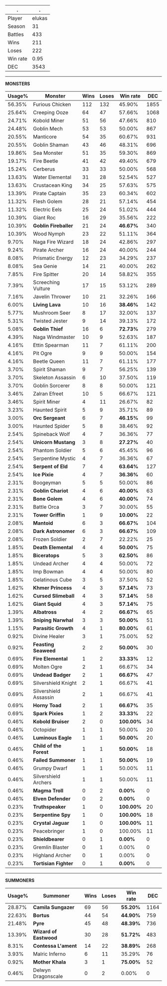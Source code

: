 .|.
|-|-
Player|elukas
Season|31
Battles|433
Wins|211
Loses|222
Win rate|0.95
DEC|3543

---
**MONSTERS**

Usage%|Monster|Wins|Loses|Win rate|DEC|
-|-|-|-|-|-|
56.35%|Furious Chicken|112|132|45.90%|1855|
25.64%|Creeping Ooze|64|47|57.66%|1068|
24.71%|Kobold Miner|51|56|47.66%|810|
24.48%|Goblin Mech|53|53|50.00%|867|
20.55%|Manticore|54|35|60.67%|931|
20.55%|Goblin Shaman|43|46|48.31%|696|
19.86%|Sea Monster|51|35|59.30%|869|
19.17%|Fire Beetle|41|42|49.40%|679|
15.24%|Cerberus|33|33|50.00%|568|
13.63%|Water Elemental|31|28|52.54%|527|
13.63%|Crustacean King|34|25|57.63%|575|
13.39%|Pirate Captain|35|23|60.34%|602|
11.32%|Flesh Golem|28|21|57.14%|454|
11.32%|Electric Eels|25|24|51.02%|444|
10.39%|Giant Roc|16|29|35.56%|222|
10.39%|**Goblin Fireballer**|21|24|**46.67%**|340|
10.39%|Wood Nymph|23|22|51.11%|364|
9.70%|Naga Fire Wizard|18|24|42.86%|297|
9.24%|Pirate Archer|16|24|40.00%|244|
8.08%|Prismatic Energy|12|23|34.29%|237|
8.08%|Sea Genie|14|21|40.00%|262|
7.85%|Fire Spitter|20|14|58.82%|355|
7.39%|Screeching Vulture|17|15|53.12%|289|
7.16%|Javelin Thrower|10|21|32.26%|166|
6.00%|**Living Lava**|10|16|**38.46%**|142|
5.77%|Mushroom Seer|8|17|32.00%|137|
5.31%|Twisted Jester|9|14|39.13%|172|
5.08%|**Goblin Thief**|16|6|**72.73%**|279|
4.39%|Naga Windmaster|10|9|52.63%|187|
4.16%|Ettin Spearman|11|7|61.11%|200|
4.16%|Pit Ogre|9|9|50.00%|154|
4.16%|Beetle Queen|11|7|61.11%|177|
3.70%|Spirit Shaman|9|7|56.25%|139|
3.70%|Skeleton Assassin|6|10|37.50%|119|
3.70%|Goblin Sorcerer|8|8|50.00%|121|
3.46%|Zalran Efreet|10|5|66.67%|121|
3.46%|Spirit Miner|4|11|26.67%|82|
3.23%|Haunted Spirit|5|9|35.71%|89|
3.00%|**Orc Sergeant**|6|7|**46.15%**|99|
3.00%|Haunted Spider|5|8|38.46%|92|
2.54%|Spineback Wolf|4|7|36.36%|77|
2.54%|**Unicorn Mustang**|3|8|**27.27%**|40|
2.54%|Phantom Soldier|5|6|45.45%|96|
2.54%|Serpentine Mystic|4|7|36.36%|67|
2.54%|**Serpent of Eld**|7|4|**63.64%**|127|
2.54%|**Ice Pixie**|4|7|**36.36%**|60|
2.31%|Boogeyman|5|5|50.00%|86|
2.31%|**Goblin Chariot**|4|6|**40.00%**|63|
2.31%|**Bone Golem**|4|6|**40.00%**|74|
2.31%|Battle Orca|3|7|30.00%|55|
2.31%|**Tower Griffin**|1|9|**10.00%**|22|
2.08%|**Mantoid**|6|3|**66.67%**|104|
2.08%|**Dark Astronomer**|6|3|**66.67%**|109|
2.08%|Frozen Soldier|2|7|22.22%|25|
1.85%|**Death Elemental**|4|4|**50.00%**|75|
1.85%|**Biceratops**|5|3|**62.50%**|86|
1.85%|Undead Archer|4|4|50.00%|72|
1.85%|Imp Bowman|4|4|50.00%|80|
1.85%|Gelatinous Cube|3|5|37.50%|52|
1.62%|**Khmer Princess**|4|3|**57.14%**|73|
1.62%|**Cursed Slimeball**|4|3|**57.14%**|58|
1.62%|**Giant Squid**|4|3|**57.14%**|75|
1.39%|**Albatross**|4|2|**66.67%**|65|
1.39%|**Sniping Narwhal**|3|3|**50.00%**|51|
1.15%|**Parasitic Growth**|4|1|**80.00%**|61|
0.92%|Divine Healer|3|1|75.00%|52|
0.92%|**Feasting Seaweed**|2|2|**50.00%**|30|
0.69%|**Fire Elemental**|1|2|**33.33%**|12|
0.69%|Molten Ogre|2|1|66.67%|34|
0.69%|**Undead Badger**|2|1|**66.67%**|47|
0.69%|Silvershield Knight|2|1|66.67%|41|
0.69%|Silvershield Assassin|2|1|66.67%|41|
0.69%|**Horny Toad**|2|1|**66.67%**|35|
0.69%|**Spark Pixies**|1|2|**33.33%**|22|
0.46%|**Kobold Bruiser**|2|0|**100.00%**|34|
0.46%|Octopider|1|1|50.00%|20|
0.46%|**Luminous Eagle**|1|1|**50.00%**|20|
0.46%|**Child of the Forest**|1|1|**50.00%**|18|
0.46%|**Failed Summoner**|1|1|**50.00%**|19|
0.46%|Grumpy Dwarf|1|1|50.00%|11|
0.46%|Silvershield Archers|1|1|50.00%|11|
0.46%|**Magma Troll**|0|2|**0.00%**|0|
0.46%|**Elven Defender**|0|2|**0.00%**|0|
0.23%|**Truthspeaker**|1|0|**100.00%**|20|
0.23%|**Serpentine Spy**|1|0|**100.00%**|18|
0.23%|**Crystal Jaguar**|1|0|**100.00%**|11|
0.23%|Peacebringer|1|0|100.00%|11|
0.23%|**Shieldbearer**|0|1|**0.00%**|0|
0.23%|Gremlin Blaster|0|1|0.00%|0|
0.23%|Highland Archer|0|1|0.00%|0|
0.23%|**Tortisian Fighter**|0|1|**0.00%**|0|

---
**SUMMONERS**

Usage%|Summoner|Wins|Loses|Win rate|DEC|
-|-|-|-|-|-|
28.87%|**Camila Sungazer**|69|56|**55.20%**|1164|
22.63%|**Bortus**|44|54|**44.90%**|759|
21.48%|**Pyre**|45|48|**48.39%**|736|
13.39%|**Wizard of Eastwood**|30|28|**51.72%**|483|
8.31%|**Contessa L'ament**|14|22|**38.89%**|268|
3.93%|Malric Inferno|6|11|35.29%|76|
0.92%|**Mother Khala**|3|1|**75.00%**|52|
0.46%|Delwyn Dragonscale|0|2|0.00%|0|

